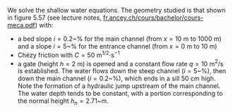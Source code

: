 We solve the shallow water equations.
The geometry studied is that shown in figure 5.57 (see lecture notes, [fr.ancey.ch/cours/bachelor/cours-meca.pdf](http://fr.ancey.ch/cours/bachelor/cours-meca.pdf)) with:
* a bed slope $i=0.2$~\% for the main channel (from $x=10$ m to 1000 m) and a slope $i=5$~\% for the entrance channel (from $x=0$ m to 10 m)
* Chézy friction with $C=50$ m$^{1/2}\cdot$s$^{-1}$
* a gate (height $h=2$ m) is opened and a constant flow rate $q=10$ m$^2$/s is established.
The water flows down the steep channel ($i=5$~\%), then down the main channel ($i=0.2$~\%), which ends in a sill 50 cm high.
Note the formation of a hydraulic jump upstream of the main channel. The water depth tends to be constant, with a portion corresponding to the normal height $h_n=2.71$~m.
 
